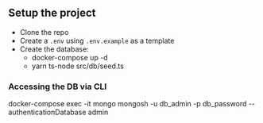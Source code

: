 

## Setup the project
- Clone the repo
- Create a `.env` using `.env.example` as a template
- Create the database:
    - docker-compose up -d
    - yarn ts-node src/db/seed.ts

### Accessing the DB via CLI
docker-compose exec -it mongo mongosh -u db_admin -p db_password --authenticationDatabase admin